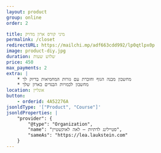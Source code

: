 ```yaml
---
layout: product
group: online
order: 2

title: מיני קורס ארון מדויק
permalink: /closet
redirectURL: https://mailchi.mp/adf663cdd992/lp0qtlpx0p
image: product-diy.jpg
duration: שלוש שעות
price: 450
max_payments: 2
extra: |
    * מחשבון מבנה הגוף וחוברת עם גזרות המחמיאות בדיוק לך
    * מחשבון לכמויות הבגדים בארון שלך
location: אונליין
button:
    - orderid: 4A52276A
jsonldType: '["Product", "Course"]'
jsonldProperties: |
    "provider": {
        "@type": "Organization",
        "name": "סטיילינג לדתיות — לאה לאוקשטיין",
        "sameAs": "https://lea.laukstein.com"
    }
---
```

